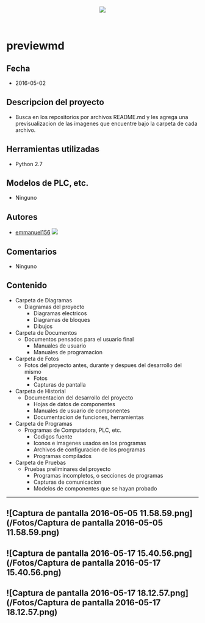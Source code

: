 <br/>
<p align="center">
  <img src="https://avatars2.githubusercontent.com/u/15052789?v=3&s=200">
</p>
<br/>

# previewmd

## Fecha
* 2016-05-02

## Descripcion del proyecto
* Busca en los repositorios por archivos README.md y les agrega una previsualizacion de las imagenes que encuentre bajo la carpeta de cada archivo.

## Herramientas utilizadas
* Python 2.7

## Modelos de PLC, etc.
* Ninguno

## Autores
* <a href="http://www.github.com/emmanuel156">emmanuel156</a> <img src="https://avatars0.githubusercontent.com/u/15036095?v=3&s=50">

## Comentarios
* Ninguno

## Contenido
* Carpeta de Diagramas
	* Diagramas del proyecto
		* Diagramas electricos
		* Diagramas de bloques
		* Dibujos
* Carpeta de Documentos
	* Documentos pensados para el usuario final
		* Manuales de usuario
		* Manuales de programacion
* Carpeta de Fotos
	* Fotos del proyecto antes, durante y despues del desarrollo del mismo
		* Fotos
		* Capturas de pantalla
* Carpeta de Historial
	* Documentacion del desarrollo del proyecto
		* Hojas de datos de componentes
		* Manuales de usuario de componentes
		* Documentacion de funciones, herramientas
* Carpeta de Programas
	* Programas de Computadora, PLC, etc. 
		* Codigos fuente
		* Iconos e imagenes usados en los programas
		* Archivos de configuracion de los programas
		* Programas compilados
* Carpeta de Pruebas
	* Pruebas preliminares del proyecto
		* Programas incompletos, o secciones de programas
		* Capturas de comunicacion
		* Modelos de componentes que se hayan probado

---
![Captura de pantalla 2016-05-05 11.58.59.png](/Fotos/Captura de pantalla 2016-05-05 11.58.59.png)
---
![Captura de pantalla 2016-05-17 15.40.56.png](/Fotos/Captura de pantalla 2016-05-17 15.40.56.png)
---
![Captura de pantalla 2016-05-17 18.12.57.png](/Fotos/Captura de pantalla 2016-05-17 18.12.57.png)
---
